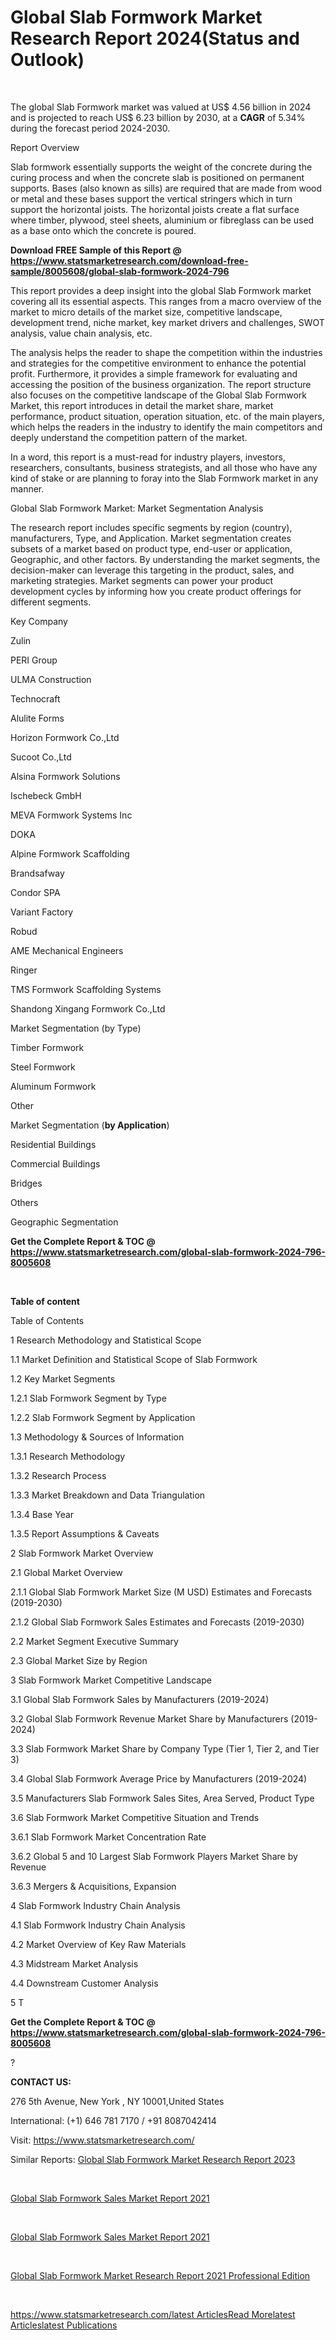<h1>Global Slab Formwork Market Research Report 2024(Status and Outlook)</h1><br/><p>The global Slab Formwork market was valued at US$ 4.56 billion in 2024 and is projected to reach US$ 6.23 billion by 2030, at a <strong>CAGR</strong> of 5.34% during the forecast period 2024-2030.</p>
 
 
 
 <p>Report Overview</p>
 
 
 
 <p>Slab formwork essentially supports the weight of the concrete during the curing process and when the concrete slab is positioned on permanent supports. Bases (also known as sills) are required that are made from wood or metal and these bases support the vertical stringers which in turn support the horizontal joists. The horizontal joists create a flat surface where timber, plywood, steel sheets, aluminium or fibreglass can be used as a base onto which the concrete is poured.</p>
 
 
 
 <p><strong>Download FREE Sample of this Report @ <a href="https://www.statsmarketresearch.com/download-free-sample/8005608/global-slab-formwork-2024-796">https://www.statsmarketresearch.com/download-free-sample/8005608/global-slab-formwork-2024-796</a></strong></p>
 
 
 
 <p>This report provides a deep insight into the global Slab Formwork market covering all its essential aspects. This ranges from a macro overview of the market to micro details of the market size, competitive landscape, development trend, niche market, key market drivers and challenges, SWOT analysis, value chain analysis, etc.</p>
 
 
 
 <p>The analysis helps the reader to shape the competition within the industries and strategies for the competitive environment to enhance the potential profit. Furthermore, it provides a simple framework for evaluating and accessing the position of the business organization. The report structure also focuses on the competitive landscape of the Global Slab Formwork Market, this report introduces in detail the market share, market performance, product situation, operation situation, etc. of the main players, which helps the readers in the industry to identify the main competitors and deeply understand the competition pattern of the market.</p>
 
 
 
 <p>In a word, this report is a must-read for industry players, investors, researchers, consultants, business strategists, and all those who have any kind of stake or are planning to foray into the Slab Formwork market in any manner.</p>
 
 
 
 <p>Global Slab Formwork Market: Market Segmentation Analysis</p>
 
 
 
 <p>The research report includes specific segments by region (country), manufacturers, Type, and Application. Market segmentation creates subsets of a market based on product type, end-user or application, Geographic, and other factors. By understanding the market segments, the decision-maker can leverage this targeting in the product, sales, and marketing strategies. Market segments can power your product development cycles by informing how you create product offerings for different segments.</p>
 
 
 
 <p>Key Company</p>
 
 
 
 <p>Zulin</p>
 
 
 
 <p>PERI Group</p>
 
 
 
 <p>ULMA Construction</p>
 
 
 
 <p>Technocraft</p>
 
 
 
 <p>Alulite Forms</p>
 
 
 
 <p>Horizon Formwork Co.,Ltd</p>
 
 
 
 <p>Sucoot Co.,Ltd</p>
 
 
 
 <p>Alsina Formwork Solutions</p>
 
 
 
 <p>Ischebeck GmbH</p>
 
 
 
 <p>MEVA Formwork Systems Inc</p>
 
 
 
 <p>DOKA</p>
 
 
 
 <p>Alpine Formwork Scaffolding</p>
 
 
 
 <p>Brandsafway</p>
 
 
 
 <p>Condor SPA</p>
 
 
 
 <p>Variant Factory</p>
 
 
 
 <p>Robud</p>
 
 
 
 <p>AME Mechanical Engineers</p>
 
 
 
 <p>Ringer</p>
 
 
 
 <p>TMS Formwork Scaffolding Systems</p>
 
 
 
 <p>Shandong Xingang Formwork Co.,Ltd</p>
 
 
 
 <p>Market Segmentation (by Type)</p>
 
 
 
 <p>Timber Formwork</p>
 
 
 
 <p>Steel Formwork</p>
 
 
 
 <p>Aluminum Formwork</p>
 
 
 
 <p>Other</p>
 
 
 
 <p>Market Segmentation (<strong>by Application</strong>)</p>
 
 
 
 <p>Residential Buildings</p>
 
 
 
 <p>Commercial Buildings</p>
 
 
 
 <p>Bridges</p>
 
 
 
 <p>Others</p>
 
 
 
 <p>Geographic Segmentation</p>
 
 
 
 <div><b>Get the Complete Report & TOC @ <a href="https://www.statsmarketresearch.com/global-slab-formwork-2024-796-8005608">https://www.statsmarketresearch.com/global-slab-formwork-2024-796-8005608</a></b></div>
 
 
 
 <p><br />
 
 <b>Table of content</b></p>
 
 
 
 <p>Table of Contents<br />
 
 1 Research Methodology and Statistical Scope<br />
 
 1.1 Market Definition and Statistical Scope of Slab Formwork<br />
 
 1.2 Key Market Segments<br />
 
 1.2.1 Slab Formwork Segment by Type<br />
 
 1.2.2 Slab Formwork Segment by Application<br />
 
 1.3 Methodology & Sources of Information<br />
 
 1.3.1 Research Methodology<br />
 
 1.3.2 Research Process<br />
 
 1.3.3 Market Breakdown and Data Triangulation<br />
 
 1.3.4 Base Year<br />
 
 1.3.5 Report Assumptions & Caveats<br />
 
 2 Slab Formwork Market Overview<br />
 
 2.1 Global Market Overview<br />
 
 2.1.1 Global Slab Formwork Market Size (M USD) Estimates and Forecasts (2019-2030)<br />
 
 2.1.2 Global Slab Formwork Sales Estimates and Forecasts (2019-2030)<br />
 
 2.2 Market Segment Executive Summary<br />
 
 2.3 Global Market Size by Region<br />
 
 3 Slab Formwork Market Competitive Landscape<br />
 
 3.1 Global Slab Formwork Sales by Manufacturers (2019-2024)<br />
 
 3.2 Global Slab Formwork Revenue Market Share by Manufacturers (2019-2024)<br />
 
 3.3 Slab Formwork Market Share by Company Type (Tier 1, Tier 2, and Tier 3)<br />
 
 3.4 Global Slab Formwork Average Price by Manufacturers (2019-2024)<br />
 
 3.5 Manufacturers Slab Formwork Sales Sites, Area Served, Product Type<br />
 
 3.6 Slab Formwork Market Competitive Situation and Trends<br />
 
 3.6.1 Slab Formwork Market Concentration Rate<br />
 
 3.6.2 Global 5 and 10 Largest Slab Formwork Players Market Share by Revenue<br />
 
 3.6.3 Mergers & Acquisitions, Expansion<br />
 
 4 Slab Formwork Industry Chain Analysis<br />
 
 4.1 Slab Formwork Industry Chain Analysis<br />
 
 4.2 Market Overview of Key Raw Materials<br />
 
 4.3 Midstream Market Analysis<br />
 
 4.4 Downstream Customer Analysis<br />
 
 5 T</p>
 
 
 
 <div><b>Get the Complete Report & TOC @ <a href="https://www.statsmarketresearch.com/global-slab-formwork-2024-796-8005608">https://www.statsmarketresearch.com/global-slab-formwork-2024-796-8005608</a></b></div>
 
 
 
 <p>? </p>
 
 
 
 <p><b>CONTACT US:</b><br />
 
 276 5th Avenue, New York , NY 10001,United States<br />
 
 International: (+1) 646 781 7170 / +91 8087042414<br />
 
 Visit: <a href="https://www.statsmarketresearch.com/">https://www.statsmarketresearch.com/</a><br />
 
 Similar Reports: <a href="https://www.statsmarketresearch.com/global-slab-formwork-2024-796-8005608">Global Slab Formwork Market Research Report 2023</a><br />
 
 <br />
 
 <a href="https://www.statsmarketresearch.com/global-slab-formwork-2024-796-8005608">Global Slab Formwork Sales Market Report 2021</a><br />
 
 <br />
 
 <a href="https://www.statsmarketresearch.com/global-slab-formwork-2024-796-8005608">Global Slab Formwork Sales Market Report 2021</a><br />
 
 <br />
 
 <a href="https://www.statsmarketresearch.com/global-slab-formwork-2024-796-8005608">Global Slab Formwork Market Research Report 2021 Professional Edition</a><br />
 
 <br />
 
 <a href="https://gyeongbokgung.com">https://www.statsmarketresearch.com/</a><a href="https://hallyeomaritime.com">latest Articles</a><a href="https://jingwansa.com">Read More</a><a href="https://nguoiviet.jp/">latest Articles</a><a href="https://www.intelmarketresearch.com/">latest Publications</a></p>